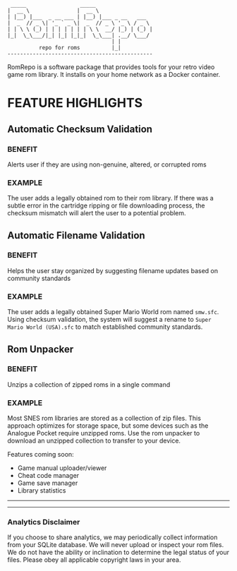 ```
 _____                 _____                  
|  __ \               |  __ \                 
| |__) |___  _ __ ___ | |__) |___ _ __   ___  
|  _  // _ \| '_ ` _ \|  _  // _ \ '_ \ / _ \ 
| | \ \ (_) | | | | | | | \ \  __/ |_) | (_) |
|_|  \_\___/|_| |_| |_|_|  \_\___| .__/ \___/ 
                                 | |          
          repo for roms          |_|          
----------------------------------------------
```

RomRepo is a software package that provides tools for your retro video game rom library. It installs on your home network as a Docker container. 

# FEATURE HIGHLIGHTS

## Automatic Checksum Validation

### BENEFIT

Alerts user if they are using non-genuine, altered, or corrupted roms

### EXAMPLE

The user adds a legally obtained rom to their rom library. If there was a subtle error in the cartridge ripping or file downloading process, the checksum mismatch will alert the user to a potential problem.

## Automatic Filename Validation

### BENEFIT

Helps the user stay organized by suggesting filename updates based on community standards

### EXAMPLE

The user adds a legally obtained Super Mario World rom named `smw.sfc`. Using checksum validation, the system will suggest a rename to `Super Mario World (USA).sfc` to match established community standards.

## Rom Unpacker

### BENEFIT

Unzips a collection of zipped roms in a single command

### EXAMPLE

Most SNES rom libraries are stored as a collection of zip files. This approach optimizes for storage space, but some devices such as the Analogue Pocket require unzipped roms. Use the rom unpacker to download an unzipped collection to transfer to your device.

Features coming soon:
- Game manual uploader/viewer
- Cheat code manager
- Game save manager
- Library statistics

---
---
### Analytics Disclaimer
If you choose to share analytics, we may periodically collect information from your SQLite database. We will never upload or inspect your rom files. We do not have the ability or inclination to determine the legal status of your files. Please obey all applicable copyright laws in your area.
